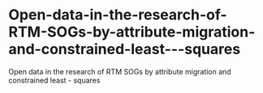 # Open-data-in-the-research-of-RTM-SOGs-by-attribute-migration-and-constrained-least---squares
Open data in the research of RTM SOGs by attribute migration and constrained least - squares
